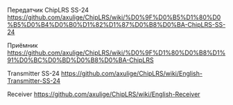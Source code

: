 Передатчик ChipLRS SS-24   https://github.com/axulige/ChipLRS/wiki/%D0%9F%D0%B5%D1%80%D0%B5%D0%B4%D0%B0%D1%82%D1%87%D0%B8%D0%BA-ChipLRS-SS-24

Приёмник   https://github.com/axulige/ChipLRS/wiki/%D0%9F%D1%80%D0%B8%D1%91%D0%BC%D0%BD%D0%B8%D0%BA-ChipLRS

Transmitter SS-24    https://github.com/axulige/ChipLRS/wiki/English-Transmitter-SS-24


Receiver    https://github.com/axulige/ChipLRS/wiki/English-Receiver
